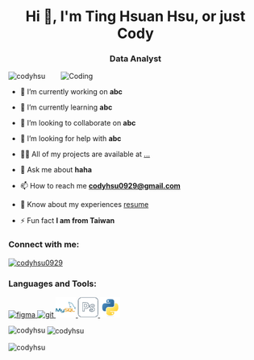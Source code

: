 <h1 align="center">Hi 👋, I'm Ting Hsuan Hsu, or just Cody</h1>
<h3 align="center">Data Analyst</h3>
<img align="right" alt="Coding" width="400" src="[https://user-images.githubusercontent.com/74038190/236119160-976a0405-caa7-470c-9356-16d43402ea0a.gif]">

<p align="left"> <img src="https://komarev.com/ghpvc/?username=codyhsu&label=Profile%20views&color=0e75b6&style=flat" alt="codyhsu" /> </p>

- 🔭 I’m currently working on **abc**

- 🌱 I’m currently learning **abc**

- 👯 I’m looking to collaborate on **abc**

- 🤝 I’m looking for help with **abc**

- 👨‍💻 All of my projects are available at [...](...)

- 💬 Ask me about **haha**

- 📫 How to reach me **codyhsu0929@gmail.com**

- 📄 Know about my experiences [resume](resume)

- ⚡ Fun fact **I am from Taiwan**

<h3 align="left">Connect with me:</h3>
<p align="left">
<a href="https://linkedin.com/in/codyhsu0929" target="blank"><img align="center" src="https://raw.githubusercontent.com/rahuldkjain/github-profile-readme-generator/master/src/images/icons/Social/linked-in-alt.svg" alt="codyhsu0929" height="30" width="40" /></a>
</p>

<h3 align="left">Languages and Tools:</h3>
<p align="left"> <a href="https://www.figma.com/" target="_blank" rel="noreferrer"> <img src="https://www.vectorlogo.zone/logos/figma/figma-icon.svg" alt="figma" width="40" height="40"/> </a> <a href="https://git-scm.com/" target="_blank" rel="noreferrer"> <img src="https://www.vectorlogo.zone/logos/git-scm/git-scm-icon.svg" alt="git" width="40" height="40"/> </a> <a href="https://www.mysql.com/" target="_blank" rel="noreferrer"> <img src="https://raw.githubusercontent.com/devicons/devicon/master/icons/mysql/mysql-original-wordmark.svg" alt="mysql" width="40" height="40"/> </a> <a href="https://www.photoshop.com/en" target="_blank" rel="noreferrer"> <img src="https://raw.githubusercontent.com/devicons/devicon/master/icons/photoshop/photoshop-line.svg" alt="photoshop" width="40" height="40"/> </a> <a href="https://www.python.org" target="_blank" rel="noreferrer"> <img src="https://raw.githubusercontent.com/devicons/devicon/master/icons/python/python-original.svg" alt="python" width="40" height="40"/> </a> </p>

<p><img align="left" src="https://github-readme-stats.vercel.app/api/top-langs?username=codyhsu&show_icons=true&locale=en&layout=compact" alt="codyhsu" /></p>

<p>&nbsp;<img align="center" src="https://github-readme-stats.vercel.app/api?username=codyhsu&show_icons=true&locale=en" alt="codyhsu" /></p>

<p><img align="center" src="https://github-readme-streak-stats.herokuapp.com/?user=codyhsu&" alt="codyhsu" /></p>
